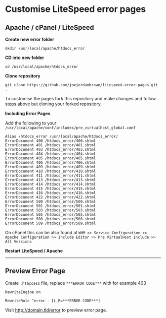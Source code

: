 # Customise LiteSpeed error pages

## Apache / cPanel / LiteSpeed
**Create new error folder**
```
mkdir /usr/local/apache/htdocs_error
```

**CD into new folder**
```
cd /usr/local/apache/htdocs_error
```

**Clone repository**
```
git clone https://github.com/joejordanbrown/litespeed-error-pages.git .
```

To customise the pages fork this repository and make changes and follow steps above but cloning your forked repository.


**Including Error Pages**

Add the following to your `/usr/local/apache/conf/includes/pre_virtualhost_global.conf`
```
Alias /htdocs_error /usr/local/apache/htdocs_error/
ErrorDocument 400 /htdocs_error/400.shtml
ErrorDocument 401 /htdocs_error/401.shtml
ErrorDocument 403 /htdocs_error/403.shtml
ErrorDocument 404 /htdocs_error/404.shtml
ErrorDocument 405 /htdocs_error/405.shtml
ErrorDocument 406 /htdocs_error/406.shtml
ErrorDocument 409 /htdocs_error/409.shtml
ErrorDocument 410 /htdocs_error/410.shtml
ErrorDocument 411 /htdocs_error/411.shtml
ErrorDocument 413 /htdocs_error/413.shtml
ErrorDocument 414 /htdocs_error/414.shtml
ErrorDocument 415 /htdocs_error/415.shtml
ErrorDocument 416 /htdocs_error/416.shtml
ErrorDocument 422 /htdocs_error/422.shtml
ErrorDocument 500 /htdocs_error/500.shtml
ErrorDocument 501 /htdocs_error/501.shtml
ErrorDocument 503 /htdocs_error/503.shtml
ErrorDocument 505 /htdocs_error/505.shtml
ErrorDocument 508 /htdocs_error/508.shtml
ErrorDocument 509 /htdocs_error/509.shtml
```
On cPanel this can be also found at `WHM >> Service Configuration >> Apache Configuration >> Include Editor >> Pre VirtualHost Include >> All Versions` 



**Restart LiteSpeed / Apache**


-------------------------------------



## Preview Error Page

Create `.htaccess` file, replace `***ERROR CODE***` with for example 403

```
RewriteEngine on

RewriteRule ^error - [L,R=***ERROR CODE***]
```
Visit http://domain.tld/error to preview error page.